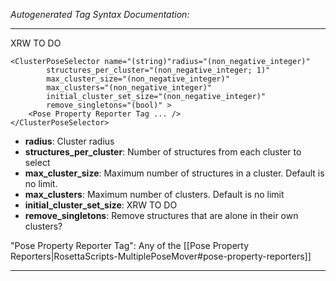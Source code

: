 _Autogenerated Tag Syntax Documentation:_

---
XRW TO DO

```
<ClusterPoseSelector name="(string)"radius="(non_negative_integer)"
        structures_per_cluster="(non_negative_integer; 1)"
        max_cluster_size="(non_negative_integer)"
        max_clusters="(non_negative_integer)"
        initial_cluster_set_size="(non_negative_integer)"
        remove_singletons="(bool)" >
    <Pose Property Reporter Tag ... />
</ClusterPoseSelector>
```

-   **radius**: Cluster radius
-   **structures_per_cluster**: Number of structures from each cluster to select
-   **max_cluster_size**: Maximum number of structures in a cluster. Default is no limit.
-   **max_clusters**: Maximum number of clusters. Default is no limit
-   **initial_cluster_set_size**: XRW TO DO
-   **remove_singletons**: Remove structures that are alone in their own clusters?


"Pose Property Reporter Tag": Any of the [[Pose Property Reporters|RosettaScripts-MultiplePoseMover#pose-property-reporters]]

---
